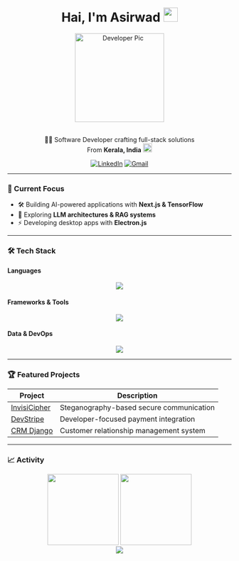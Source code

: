 <div align="center"> 
    <h1>Hai, I'm Asirwad <img src="https://media.giphy.com/media/hvRJCLFzcasrR4ia7z/giphy.gif" width="32"></h1>
    <img alt="Developer Pic" src="https://github.com/Asirwad/Asirwad/assets/85600836/40af2ead-6cc6-47d8-bd46-db0664f923ad" width="200"/>
    <br/><br/>
    <p>🙏🏻 Software Developer crafting full-stack solutions <br/>
        From <b>Kerala, India</b> <img src="https://upload.wikimedia.org/wikipedia/en/4/41/Flag_of_India.svg" width="20" /></p>
    <div>
        <a href="https://www.linkedin.com/in/asirwad-sali-58446620a" target="_blank"><img alt="LinkedIn"
                src="https://img.shields.io/badge/linkedin-%230077B5.svg?&style=for-the-badge&logo=linkedin&logoColor=white" /></a>
        <a href="mailto:asirwadsali@gmail.com" target="_blank"><img alt="Gmail"
                src="https://img.shields.io/badge/-Gmail-D14836?style=for-the-badge&logo=Gmail&logoColor=white" /></a>
    </div>
</div>

---

### 🔮 Current Focus
- 🛠️ Building AI-powered applications with **Next.js & TensorFlow**
- 🧠 Exploring **LLM architectures & RAG systems**
- ⚡ Developing desktop apps with **Electron.js**

---

### 🛠️ Tech Stack
#### **Languages**
<p align="center">
  <img src="https://skillicons.dev/icons?i=py,c,cpp,java,ts&theme=dark" />
</p>

#### **Frameworks & Tools**
<p align="center">
  <img src="https://skillicons.dev/icons?i=nodejs,react,nextjs,angular,spring,tensorflow,pytorch,django,electron,tailwind&theme=dark" />
</p>

#### **Data & DevOps**
<p align="center">
  <img src="https://skillicons.dev/icons?i=mongodb,mysql,postgres,dynamodb,kafka,rabbitmq,aws,azure,git,kubernetes,docker,anaconda,appwrite,bun,githubactions,grafana,graphql,hibernate,jenkins&perline=10&theme=dark" />
</p>

---

### 🏆 Featured Projects
| Project | Description |
|---------|-------------|
| [InvisiCipher](https://github.com/Asirwad/InvisiCipher) | Steganography-based secure communication |
| [DevStripe](https://github.com/Asirwad/DevStripe) | Developer-focused payment integration |
| [CRM Django](https://github.com/Asirwad/CRM-App-using-Django) | Customer relationship management system |

---

### 📈 Activity
<div align="center">
  <img height="160" src="https://github-readme-stats.vercel.app/api?username=Asirwad&show_icons=true&theme=dark&hide_border=true" />
  <img height="160" src="https://github-readme-stats.vercel.app/api/top-langs/?username=Asirwad&layout=compact&theme=dark&hide_border=true" />
</div>

<div align="center">
  <img src="https://komarev.com/ghpvc/?username=Asirwad&color=blueviolet" />
</div>
